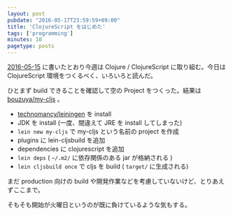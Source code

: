```yaml
---
layout: post
pubdate: "2016-05-17T23:59:59+09:00"
title: 'ClojureScript をはじめた'
tags: ['programming']
minutes: 10
pagetype: posts
---
```

[2016-05-15][] に書いたとおり今週は Clojure / ClojureScript に取り組む。今日は ClojureScript 環境をつくるべく、いろいろと読んだ。

ひとまず build できることを確認して空の Project をつくった。結果は [bouzuya/my-cljs][] 。

- [technomancy/leiningen][] を install
- JDK を install (一度、間違えて JRE を install してしまった)
- `lein new my-cljs` で my-cljs という名前の project を作成
- plugins に lein-cljsbuild を追加
- dependencies に clojurescript を追加
- `lein deps` ( `~/.m2/` に依存関係のある jar が格納される )
- `lein cljsbuild once` で cljs を build ( `target/` に生成される)

まだ production 向けの build や開発作業などを考慮していないけど、とりあえずここまで。

そもそも開始が火曜日というのが既に負けているような気もする。

[2016-05-15]: http://blog.bouzuya.net/2016/05/15/
[bouzuya/my-cljs]: https://github.com/bouzuya/my-cljs
[technomancy/leiningen]: https://github.com/technomancy/leiningen
